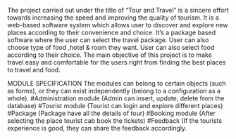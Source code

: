 The project carried out under the title of “Tour and Travel” is a sincere effort towards increasing the speed and improving the quality of tourism.
It is a web-based software system which allows user to discover and explore new places according to their convenience and choice.
It’s a package based software where the user can select the travel package.
User can also choose type of food ,hotel & room they want.
User can also select food according to their choice. 
The main objective of this project is to make travel easy and comfortable for the users right from finding the best places to travel and food.

MODULE SPECIFICATION
The modules can belong to certain objects (such as forms), or they can exist independently (belong to a configuration as a whole).
#Administration module (Admin can insert, update, delete from the database) 
#Tourist module (Tourist can login and explore different places)
#Package (Package have all the details of tour)
#Booking module (After selecting the place tourist cab book the tickets) 
#Feedback (If the tourists experience is good, they can share the feedback accordingly.

